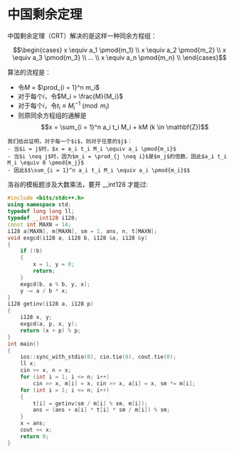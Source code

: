 # 中国剩余定理
中国剩余定理（CRT）解决的是这样一种同余方程组：

$$\begin{cases}
    x \equiv a_1 \pmod{m_1} \\
    x \equiv a_2 \pmod{m_2} \\
    x \equiv a_3 \pmod{m_3} \\
    ...  \\
    x \equiv a_n \pmod{m_n} \\
\end{cases}$$

算法的流程是：
- 令$M$ = $\prod_{i = 1}^n m_i$
- 对于每个$i$，令$M_i = \frac{M}{M_i}$
- 对于每个$i$，令$t_i \equiv M_i^{-1} \pmod{m_i}$
- 则原同余方程组的通解是$$x = \sum_{i = 1}^n a_i t_i M_i + kM (k \in \mathbf{Z})$$
```admonish
我们给出证明，对于每一个$i$，则对于任意的$j$：
- 当$i = j$时，$x = a_i t_i M_i \equiv a_i \pmod{m_i}$
- 当$i \neq j$时，因为$m_i = \prod_{j \neq i}$是$m_j$的倍数，因此$a_i t_i M_i \equiv 0 \pmod{m_j}$
- 因此$$\sum_{i = 1}^n a_i t_i M_i \equiv a_i \pmod{m_i}$$
```
洛谷的模板题涉及大数乘法，要开 __int128 才能过:

```cpp
#include <bits/stdc++.h>
using namespace std;
typedef long long ll;
typedef __int128 i128;
const int MAXN = 14;
i128 a[MAXN], m[MAXN], sm = 1, ans, n, t[MAXN];
void exgcd(i128 a, i128 b, i128 &x, i128 &y)
{
    if (!b)
    {
        x = 1, y = 0;
        return;
    }
    exgcd(b, a % b, y, x);
    y -= a / b * x;
}
i128 getinv(i128 a, i128 p)
{
    i128 x, y;
    exgcd(a, p, x, y);
    return (x + p) % p;
}
int main()
{
    ios::sync_with_stdio(0), cin.tie(0), cout.tie(0);
    ll x;
    cin >> x, n = x;
    for (int i = 1; i <= n; i++)
        cin >> x, m[i] = x, cin >> x, a[i] = x, sm *= m[i];
    for (int i = 1; i <= n; i++)
    {
        t[i] = getinv(sm / m[i] % sm, m[i]);
        ans = (ans + a[i] * t[i] * sm / m[i]) % sm;
    }
    x = ans;
    cout << x;
    return 0;
}
```